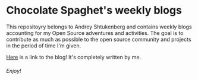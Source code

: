 # Chocolate Spaghet's weekly blogs

This repositoyry belongs to Andrey Shtukenberg and contains weekly blogs accounting for my Open Source adventures and activities. The goal is to contribute as much as possible to the open source community and projects in the period of time I'm given.

[Here](https://hunter-college-cs-ossd.github.io/Chocolate-Spaghet-weekly/) is a link to the blog! It's completely written by me.
###### Enjoy!
